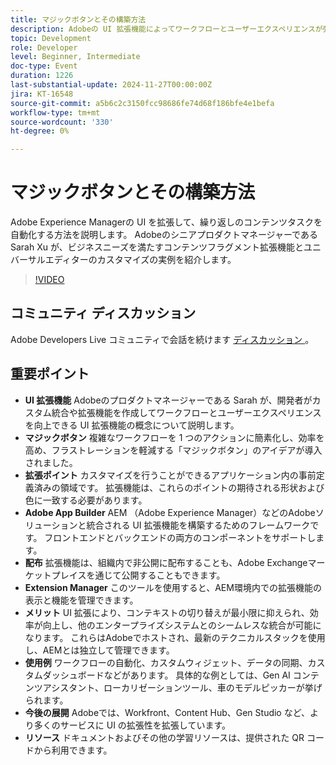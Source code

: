 ```yaml
---
title: マジックボタンとその構築方法
description: Adobeの UI 拡張機能によってワークフローとユーザーエクスペリエンスが強化され、AdobeのApp Builderによるカスタム統合が可能になります。また、「マジックボタン」を使用して複雑なタスクをシンプル化し、エンタープライズシステムとのシームレスな統合をサポートします。今後は、より多くのAdobe サービスへと拡張される予定です。
topic: Development
role: Developer
level: Beginner, Intermediate
doc-type: Event
duration: 1226
last-substantial-update: 2024-11-27T00:00:00Z
jira: KT-16548
source-git-commit: a5b6c2c3150fcc98686fe74d68f186bfe4e1befa
workflow-type: tm+mt
source-wordcount: '330'
ht-degree: 0%

---
```



# マジックボタンとその構築方法

Adobe Experience Managerの UI を拡張して、繰り返しのコンテンツタスクを自動化する方法を説明します。 Adobeのシニアプロダクトマネージャーである Sarah Xu が、ビジネスニーズを満たすコンテンツフラグメント拡張機能とユニバーサルエディターのカスタマイズの実例を紹介します。


>[!VIDEO](https://video.tv.adobe.com/v/3440037/?learn=on&enablevpops)

## コミュニティ ディスカッション

Adobe Developers Live コミュニティで会話を続けます [ ディスカッション ](https://adobe.ly/3Ywf6kg)。

## 重要ポイント

* **UI 拡張機能** Adobeのプロダクトマネージャーである Sarah が、開発者がカスタム統合や拡張機能を作成してワークフローとユーザーエクスペリエンスを向上できる UI 拡張機能の概念について説明します。
* **マジックボタン** 複雑なワークフローを 1 つのアクションに簡素化し、効率を高め、フラストレーションを軽減する「マジックボタン」のアイデアが導入されました。
* **拡張ポイント** カスタマイズを行うことができるアプリケーション内の事前定義済みの領域です。 拡張機能は、これらのポイントの期待される形状および色に一致する必要があります。
* **Adobe App Builder** AEM （Adobe Experience Manager）などのAdobeソリューションと統合される UI 拡張機能を構築するためのフレームワークです。 フロントエンドとバックエンドの両方のコンポーネントをサポートします。
* **配布** 拡張機能は、組織内で非公開に配布することも、Adobe Exchangeマーケットプレイスを通じて公開することもできます。
* **Extension Manager** このツールを使用すると、AEM環境内での拡張機能の表示と機能を管理できます。
* **メリット** UI 拡張により、コンテキストの切り替えが最小限に抑えられ、効率が向上し、他のエンタープライズシステムとのシームレスな統合が可能になります。 これらはAdobeでホストされ、最新のテクニカルスタックを使用し、AEMとは独立して管理できます。
* **使用例** ワークフローの自動化、カスタムウィジェット、データの同期、カスタムダッシュボードなどがあります。 具体的な例としては、Gen AI コンテンツアシスタント、ローカリゼーションツール、車のモデルピッカーが挙げられます。
* **今後の展開** Adobeでは、Workfront、Content Hub、Gen Studio など、より多くのサービスに UI の拡張性を拡張しています。
* **リソース** ドキュメントおよびその他の学習リソースは、提供された QR コードから利用できます。